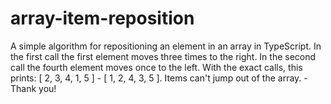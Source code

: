 # array-item-reposition
A simple algorithm for repositioning an element in an array in TypeScript. In the first call the first element moves three times to the right. In the second call the fourth element moves once to the left. With the exact calls, this prints: [ 2, 3, 4, 1, 5 ]  -  [ 1, 2, 4, 3, 5 ]. Items can't jump out of the array. - Thank you!
